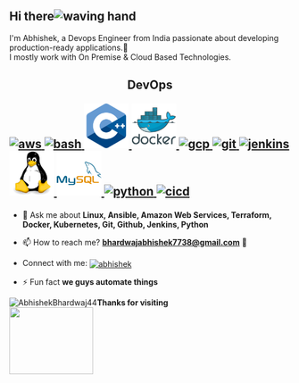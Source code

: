 <h2 align="left">Hi there<img src="https://gifdb.com/images/high/waving-hand-emoticon-bye-iv3dmo7t5vdlvr8m.gif" alt="waving hand" width="20" height="20"/> </h2>
I'm Abhishek, a Devops Engineer from India passionate about developing production-ready applications.🎯<br>I mostly work with On Premise & Cloud Based Technologies.
<h2 align="center">DevOps 
<p align="left"> <a href="https://aws.amazon.com" target="_blank" rel="noreferrer"> <img src="https://raw.githubusercontent.com/itsksaurabh/itsksaurabh/master/assets/aws.gif" alt="aws" width="100" height="100"/> </a> <a href="https://www.gnu.org/software/bash/" target="_blank" rel="noreferrer"> <img src="https://www.vectorlogo.zone/logos/gnu_bash/gnu_bash-icon.svg" alt="bash" width="80" height="80"/> </a> <a href="https://www.w3schools.com/cpp/" target="_blank" rel="noreferrer"> <img src="https://raw.githubusercontent.com/devicons/devicon/master/icons/cplusplus/cplusplus-original.svg" alt="cplusplus" width="80" height="80"/> </a> <a href="https://www.docker.com/" target="_blank" rel="noreferrer"> <img src="https://raw.githubusercontent.com/devicons/devicon/master/icons/docker/docker-original-wordmark.svg" alt="docker" width="80" height="80"/> </a> <a href="https://cloud.google.com" target="_blank" rel="noreferrer"> <img src="https://www.vectorlogo.zone/logos/google_cloud/google_cloud-icon.svg" alt="gcp" width="80" height="80"/> </a> <a href="https://git-scm.com/" target="_blank" rel="noreferrer"> <img src="https://www.vectorlogo.zone/logos/git-scm/git-scm-icon.svg" alt="git" width="80" height="80"/> </a> <a href="https://www.jenkins.io" target="_blank" rel="noreferrer"> <img src="https://www.vectorlogo.zone/logos/jenkins/jenkins-icon.svg" alt="jenkins" width="80" height="80"/> </a> <a href="https://www.linux.org/" target="_blank" rel="noreferrer"> <img src="https://raw.githubusercontent.com/devicons/devicon/master/icons/linux/linux-original.svg" alt="linux" width="80" height="80"/> </a> <a href="https://www.mysql.com/" target="_blank" rel="noreferrer"> <img src="https://raw.githubusercontent.com/devicons/devicon/master/icons/mysql/mysql-original-wordmark.svg" alt="mysql" width="80" height="80"/> </a> <a href="https://www.python.org" target="_blank" rel="noreferrer"> <img src="https://camo.githubusercontent.com/314f236310098b8c95ffa659207b2ae160ef257cacbb8d05b3a93dbea064b6af/68747470733a2f2f6d65646961312e67697068792e636f6d2f6d656469612f4b4171357734375239726d547576574f57612f67697068792e676966" alt="python" width="80" height="80"/> 
<img src="https://raw.githubusercontent.com/itsksaurabh/itsksaurabh/master/assets/cicd.gif" alt="cicd" width="80" height="80"/> 
</a> 
</p>
</h2>


- 💬 Ask me about **Linux, Ansible, Amazon Web Services, Terraform, Docker, Kubernetes, Git, Github, Jenkins, Python**
 
-   📫 How to reach me? **bhardwajabhishek7738@gmail.com**  💌
-    Connect with me:
<a href="https://linkedin.com/in/abhishek-devops4444" target="blank"><img align="center" src="https://raw.githubusercontent.com/rahuldkjain/github-profile-readme-generator/master/src/images/icons/Social/linked-in-alt.svg" alt="abhishek" height="30" width="40" /></a>
- ⚡ Fun fact **we guys automate things**

<img align="left" src="https://github-readme-stats.vercel.app/api/top-langs?username=AbhishekBhardwaj44&show_icons=true&locale=en&layout=compact" alt="AbhishekBhardwaj44" />


<b>Thanks for visiting<br>
<img src="https://res.cloudinary.com/practicaldev/image/fetch/s--UvSBDLBK--/c_imagga_scale,f_auto,fl_progressive,h_720,q_66,w_1280/https://dev-to-uploads.s3.amazonaws.com/i/zu5cr0j2qczswka4wh39.gif" width="150" height="120"/>
